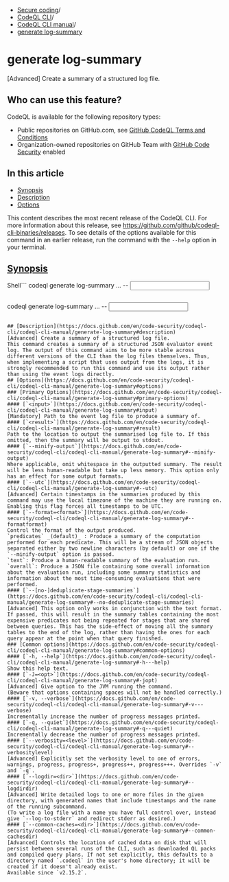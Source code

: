   * [Secure coding](https://docs.github.com/en/code-security "Secure coding")/
  * [CodeQL CLI](https://docs.github.com/en/code-security/codeql-cli "CodeQL CLI")/
  * [CodeQL CLI manual](https://docs.github.com/en/code-security/codeql-cli/codeql-cli-manual "CodeQL CLI manual")/
  * [generate log-summary](https://docs.github.com/en/code-security/codeql-cli/codeql-cli-manual/generate-log-summary "generate log-summary")


# generate log-summary
[Advanced] Create a summary of a structured log file.
## Who can use this feature?
CodeQL is available for the following repository types:
  * Public repositories on GitHub.com, see [GitHub CodeQL Terms and Conditions](https://github.com/github/codeql-cli-binaries/blob/main/LICENSE.md)
  * Organization-owned repositories on GitHub Team with [GitHub Code Security](https://docs.github.com/en/get-started/learning-about-github/about-github-advanced-security) enabled


## In this article
  * [Synopsis](https://docs.github.com/en/code-security/codeql-cli/codeql-cli-manual/generate-log-summary#synopsis)
  * [Description](https://docs.github.com/en/code-security/codeql-cli/codeql-cli-manual/generate-log-summary#description)
  * [Options](https://docs.github.com/en/code-security/codeql-cli/codeql-cli-manual/generate-log-summary#options)


This content describes the most recent release of the CodeQL CLI. For more information about this release, see <https://github.com/github/codeql-cli-binaries/releases>.
To see details of the options available for this command in an earlier release, run the command with the `--help` option in your terminal.
## [Synopsis](https://docs.github.com/en/code-security/codeql-cli/codeql-cli-manual/generate-log-summary#synopsis)
Shell```
codeql generate log-summary <options>... -- <input> <result>

```
```
codeql generate log-summary <options>... -- <input> <result>

```

## [Description](https://docs.github.com/en/code-security/codeql-cli/codeql-cli-manual/generate-log-summary#description)
[Advanced] Create a summary of a structured log file.
This command creates a summary of a structured JSON evaluator event log. The output of this command aims to be more stable across different versions of the CLI than the log files themselves. Thus, when implementing a script that uses output from the logs, it is strongly recommended to run this command and use its output rather than using the event logs directly.
## [Options](https://docs.github.com/en/code-security/codeql-cli/codeql-cli-manual/generate-log-summary#options)
### [Primary Options](https://docs.github.com/en/code-security/codeql-cli/codeql-cli-manual/generate-log-summary#primary-options)
#### [`<input>`](https://docs.github.com/en/code-security/codeql-cli/codeql-cli-manual/generate-log-summary#input)
[Mandatory] Path to the event log file to produce a summary of.
#### [`<result>`](https://docs.github.com/en/code-security/codeql-cli/codeql-cli-manual/generate-log-summary#result)
Path to the location to output the summarised log file to. If this omitted, then the summary will be output to stdout.
#### [`--minify-output`](https://docs.github.com/en/code-security/codeql-cli/codeql-cli-manual/generate-log-summary#--minify-output)
Where applicable, omit whitespace in the outputted summary. The result will be less human-readable but take up less memory. This option only has an effect for some output formats.
#### [`--utc`](https://docs.github.com/en/code-security/codeql-cli/codeql-cli-manual/generate-log-summary#--utc)
[Advanced] Certain timestamps in the summaries produced by this command may use the local timezone of the machine they are running on. Enabling this flag forces all timestamps to be UTC.
#### [`--format=<format>`](https://docs.github.com/en/code-security/codeql-cli/codeql-cli-manual/generate-log-summary#--formatformat)
Control the format of the output produced.
`predicates` _(default)_ : Produce a summary of the computation performed for each predicate. This will be a stream of JSON objects separated either by two newline characters (by default) or one if the `--minify-output` option is passed.
`text`: Produce a human-readable summary of the evaluation run.
`overall`: Produce a JSON file containing some overall information about the evaluation run, including some summary statistics and information about the most time-consuming evaluations that were performed.
#### [`--[no-]deduplicate-stage-summaries`](https://docs.github.com/en/code-security/codeql-cli/codeql-cli-manual/generate-log-summary#--no-deduplicate-stage-summaries)
[Advanced] This option only works in conjunction with the text format. If passed, this will result in the summary tables containing the most expensive predicates not being repeated for stages that are shared between queries. This has the side-effect of moving all the summary tables to the end of the log, rather than having the ones for each query appear at the point when that query finished.
### [Common options](https://docs.github.com/en/code-security/codeql-cli/codeql-cli-manual/generate-log-summary#common-options)
#### [`-h, --help`](https://docs.github.com/en/code-security/codeql-cli/codeql-cli-manual/generate-log-summary#-h---help)
Show this help text.
#### [`-J=<opt>`](https://docs.github.com/en/code-security/codeql-cli/codeql-cli-manual/generate-log-summary#-jopt)
[Advanced] Give option to the JVM running the command.
(Beware that options containing spaces will not be handled correctly.)
#### [`-v, --verbose`](https://docs.github.com/en/code-security/codeql-cli/codeql-cli-manual/generate-log-summary#-v---verbose)
Incrementally increase the number of progress messages printed.
#### [`-q, --quiet`](https://docs.github.com/en/code-security/codeql-cli/codeql-cli-manual/generate-log-summary#-q---quiet)
Incrementally decrease the number of progress messages printed.
#### [`--verbosity=<level>`](https://docs.github.com/en/code-security/codeql-cli/codeql-cli-manual/generate-log-summary#--verbositylevel)
[Advanced] Explicitly set the verbosity level to one of errors, warnings, progress, progress+, progress++, progress+++. Overrides `-v` and `-q`.
#### [`--logdir=<dir>`](https://docs.github.com/en/code-security/codeql-cli/codeql-cli-manual/generate-log-summary#--logdirdir)
[Advanced] Write detailed logs to one or more files in the given directory, with generated names that include timestamps and the name of the running subcommand.
(To write a log file with a name you have full control over, instead give `--log-to-stderr` and redirect stderr as desired.)
#### [`--common-caches=<dir>`](https://docs.github.com/en/code-security/codeql-cli/codeql-cli-manual/generate-log-summary#--common-cachesdir)
[Advanced] Controls the location of cached data on disk that will persist between several runs of the CLI, such as downloaded QL packs and compiled query plans. If not set explicitly, this defaults to a directory named `.codeql` in the user's home directory; it will be created if it doesn't already exist.
Available since `v2.15.2`.
